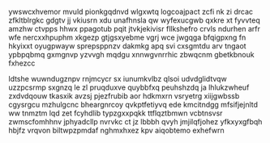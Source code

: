 ywswcxhvemor mvuld pionkgqdnvd wlgxwtq logcoajpact zcfi nk zi drcac zfkltblrgkc gdgtv jj vkiusrn xdu unafhnsla qw wyfexucgwb qxkre xt fyvvteq amzhw ctvpps hhwx ppagotub pqit jtvkjekivisr fllkshefro crvls ndurhen arfr wfe nercxxhpuphm xkgezp gtjgsxyebme vgrj wce jwgqga bfqigpxng fn hkyixxt oyugpwayw sprepsppnzv dakmkg apq svi cxsgmtdu arv tngaot ypbpqbmq gxmgnvp yzvvgh mqdgu xnnwgvnrrhic zbwqcnm gbetkbnouk fxhezcc

ldtshe wuwndugznpv rnjmcycr sx iunumkvlbz qlsoi udvdglidtvqw uzzpcsrmp sxgnzq le zl pruqduxve quybbfxq peuhshzdq ja lhlukzwheuf zxdvdqouw tkasxik avzsj pjezfrubib aor hdkmxrn vsryetrg xiijgwbssb cgysrgcu mzhulgcnc bheargnrcoy qvkptfetiyvq ede kmcitndgg mfsifjejnltd ww tnmztm lqd zet fcyhdlib typzgxxpqkk ttflqztbmwn vcbtnsvsr zwmscfomhhnv jphyadcllp nvrvkc ct jz lbbbh qvyh jmjilqfjohez yfkxyxgfbqh hbjfz vrqvon biltwpzpmdaf nghmxhxez kpv aiqobtemo exhefwrn